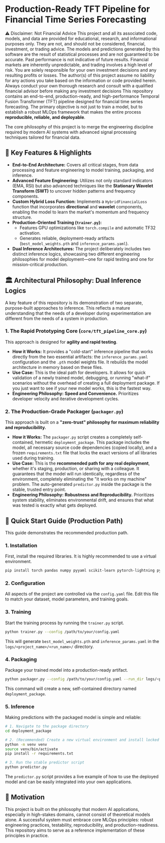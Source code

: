# Production-Ready TFT Pipeline for Financial Time Series Forecasting

⚠️ Disclaimer: Not Financial Advice
This project and all its associated code, models, and data are provided for educational, research, and informational purposes only. They are not, and should not be considered, financial, investment, or trading advice.
The models and predictions generated by this software are the result of statistical processes and are not guaranteed to be accurate. Past performance is not indicative of future results. Financial markets are inherently unpredictable, and trading involves a high level of risk.
You are solely responsible for your own investment decisions and any resulting profits or losses. The author(s) of this project assume no liability for any actions you take based on the information or code provided herein. Always conduct your own thorough research and consult with a qualified financial advisor before making any investment decisions
This repository contains an end-to-end, production-ready, and high-performance Temporal Fusion Transformer (TFT) pipeline designed for financial time series forecasting. The primary objective is not just to train a model, but to establish a robust MLOps framework that makes the entire process **reproducible, reliable, and deployable**.

The core philosophy of this project is to merge the engineering discipline required by modern AI systems with advanced signal processing techniques tailored for financial data.

## 🌟 Key Features & Highlights

*   **End-to-End Architecture:** Covers all critical stages, from data processing and feature engineering to model training, packaging, and inference.
*   **Advanced Feature Engineering:** Utilizes not only standard indicators (EMA, RSI) but also advanced techniques like the **Stationary Wavelet Transform (SWT)** to uncover hidden patterns and frequency components.
*   **Custom Hybrid Loss Function:** Implements a `HybridFinancialLoss` function that incorporates **directional** and **wavelet** components, enabling the model to learn the market's momentum and frequency structure.
*   **Production-Oriented Training (`trainer.py`):**
    *   Features GPU optimizations like `torch.compile` and automatic TF32 activation.
    *   Generates reliable, deployment-ready artifacts (`best_model_weights.pth` and `inference_params.yaml`).
*   **Dual Inference Architectures:** The project deliberately includes two distinct inference logics, showcasing two different engineering philosophies for model deployment—one for rapid testing and one for mission-critical production.

## 🏛️ Architectural Philosophy: Dual Inference Logics

A key feature of this repository is its demonstration of two separate, purpose-built approaches to inference. This reflects a mature understanding that the needs of a developer during experimentation are different from the needs of a system in production.

### 1. The Rapid Prototyping Core (`core/tft_pipeline_core.py`)

This approach is designed for **agility and rapid testing**.

*   **How it Works:** It provides a "cold-start" inference pipeline that works directly from the two essential artifacts: the `inference_params.yaml` configuration and the `.pth` model weights file. It rebuilds the model architecture in memory based on these files.
*   **Use Case:** This is the ideal path for developers. It allows for quick validation of a newly trained model, debugging, or running "what-if" scenarios without the overhead of creating a full deployment package. If you just want to see if your new model works, this is the fastest way.
*   **Engineering Philosophy:** **Speed and Convenience.** Prioritizes developer velocity and iterative development cycles.

### 2. The Production-Grade Packager (`packager.py`)

This approach is built on a **"zero-trust" philosophy for maximum reliability and reproducibility.**

*   **How it Works:** The `packager.py` script creates a completely self-contained, hermetic `deployment_package`. This package includes the model, all necessary source code dependencies (copied locally), and a frozen `requirements.txt` file that locks the exact versions of all libraries used during training.
*   **Use Case:** This is the **recommended path for any real deployment**, whether it's staging, production, or sharing with a colleague. It guarantees that the model will run identically, regardless of the environment, completely eliminating the "it works on my machine" problem. The auto-generated `predictor.py` inside the package is the stable, trusted entry point.
*   **Engineering Philosophy:** **Robustness and Reproducibility.** Prioritizes system stability, eliminates environmental drift, and ensures that what was tested is exactly what gets deployed.

## 🚀 Quick Start Guide (Production Path)

This guide demonstrates the recommended production path.

### 1. Installation

First, install the required libraries. It is highly recommended to use a virtual environment.
```bash
pip install torch pandas numpy pyyaml scikit-learn pytorch-lightning pytorch-forecasting PyWavelets
```

### 2. Configuration

All aspects of the project are controlled via the `config.yaml` file. Edit this file to match your dataset, model parameters, and training goals.

### 3. Training

Start the training process by running the `trainer.py` script.
```bash
python trainer.py --config /path/to/your/config.yaml
```
This will generate `best_model_weights.pth` and `inference_params.yaml` in the `logs/<project_name>/<run_name>/` directory.

### 4. Packaging

Package your trained model into a production-ready artifact.
```bash
python packager.py --config /path/to/your/config.yaml --run_dir logs/<project_name>/<run_name>/
```
This command will create a new, self-contained directory named `deployment_package`.

### 5. Inference

Making predictions with the packaged model is simple and reliable:
```bash
# 1. Navigate to the package directory
cd deployment_package

# 2. (Recommended) Create a new virtual environment and install locked dependencies
python -m venv venv
source venv/bin/activate
pip install -r requirements.txt

# 3. Run the stable predictor script
python predictor.py
```
The `predictor.py` script provides a live example of how to use the deployed model and can be easily integrated into your own applications.

## 🧠 Motivation

This project is built on the philosophy that modern AI applications, especially in high-stakes domains, cannot consist of theoretical models alone. A successful system must embrace core MLOps principles: robust engineering practices, testability, reproducibility, and production-readiness. This repository aims to serve as a reference implementation of these principles in practice.
